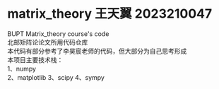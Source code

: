 # matrix_theory 王天翼 2023210047
BUPT Matrix_theory course's code  
北邮矩阵论论文所用代码仓库  
本代码有部分参考了李昊宸老师的代码，但大部分为自己思考形成  
本项目主要技术栈：  
 1、numpy  
 2、matplotlib
 3、scipy
 4、sympy

